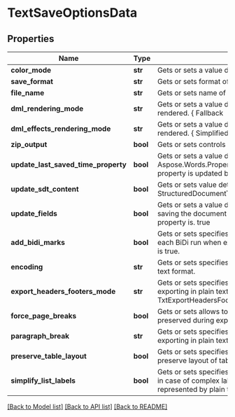 # TextSaveOptionsData

## Properties
Name | Type | Description | Notes
------------ | ------------- | ------------- | -------------
**color_mode** | **str** | Gets or sets a value determining how colors are rendered. { Normal | Grayscale}. | [optional] 
**save_format** | **str** | Gets or sets format of save. | [optional] 
**file_name** | **str** | Gets or sets name of destination file. | [optional] 
**dml_rendering_mode** | **str** | Gets or sets a value determining how DrawingML shapes are rendered. { Fallback | DrawingML }. | [optional] 
**dml_effects_rendering_mode** | **str** | Gets or sets a value determining how DrawingML effects are rendered. { Simplified | None | Fine }. | [optional] 
**zip_output** | **bool** | Gets or sets controls zip output or not. Default value is false. | [optional] 
**update_last_saved_time_property** | **bool** | Gets or sets a value determining whether the Aspose.Words.Properties.BuiltInDocumentProperties.LastSavedTime property is updated before saving. | [optional] 
**update_sdt_content** | **bool** | Gets or sets value determining whether content of StructuredDocumentTag is updated before saving. | [optional] 
**update_fields** | **bool** | Gets or sets a value determining if fields should be updated before saving the document to a fixed page format. Default value for this property is. true | [optional] 
**add_bidi_marks** | **bool** | Gets or sets specifies whether to add bi-directional marks before each BiDi run when exporting in plain text format. The default value is true. | [optional] 
**encoding** | **str** | Gets or sets specifies the encoding to use when exporting in plain text format. | [optional] 
**export_headers_footers_mode** | **str** | Gets or sets specifies whether to output headers and footers when exporting in plain text format. default value is TxtExportHeadersFootersMode.PrimaryOnly. | [optional] 
**force_page_breaks** | **bool** | Gets or sets allows to specify whether the page breaks should be preserved during export. The default value is false. | [optional] 
**paragraph_break** | **str** | Gets or sets specifies the string to use as a paragraph break when exporting in plain text format. | [optional] 
**preserve_table_layout** | **bool** | Gets or sets specifies whether the program should attempt to preserve layout of tables when saving in the plain text format. | [optional] 
**simplify_list_labels** | **bool** | Gets or sets specifies whether the program should simplify list labels in case of complex label formatting not being adequately represented by plain text. | [optional] 

[[Back to Model list]](../README.md#documentation-for-models) [[Back to API list]](../README.md#documentation-for-api-endpoints) [[Back to README]](../README.md)


